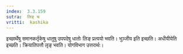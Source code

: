 ```yaml
---
index:  3.3.159
sutra:  लिङ् च
vritti:  kashika 
---
```


इच्छार्थेषु समानकर्तृकेषु धातुषु उपपदेषु धातोः लिङ् प्रत्ययो भवति। भुञ्जीय इति इच्छति। अधीयीयेति इच्छति। क्रियातिपत्तौ लृङ् भवति। योगविभाग उत्तरार्थः।

